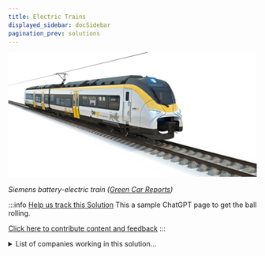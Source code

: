 ```yaml
---
title: Electric Trains
displayed_sidebar: docSidebar
pagination_prev: solutions
---
```


![Cover Image](../static/img/electric-train.jpg)

_Siemens battery-electric train ([Green Car Reports](https://www.greencarreports.com/news/1127629_battery-powered-electric-trains-will-soon-bring-cleaner-air-especially-in-europe))_

:::info [Help us track this Solution](contribute)
This a sample ChatGPT page to get the ball rolling.

[Click here to contribute content and feedback](contribute)
:::

<details>
        <summary>List of companies working in this solution...</summary>
        Experimental feature. Exciting Updates Underway!
        <div>
            <ul>
             
                <li><a href="https://kickstarter.com/projects/karmi…">Karmic Bikes</a></li>
            
                <li><a href="https://ojoelectric.com">Ojo</a></li>
            
            </ul>
        </div>
        </details>

:::company
  #### [Jobs listed in this solution at Climatebase](https://climatebase.org/jobs?l=&q=&drawdown_solutions=Electric+Trains)
:::
## Overview

Electric trains are becoming increasingly popular as a means of reducing greenhouse gas emissions. Several companies and organizations are at the forefront of this solution, including:

1. Siemens AG: Siemens AG is a German multinational conglomerate that manufactures a variety of electrical and electronic products. The company has developed several breakthrough technologies for electric trains, including electric motors, generators, and batteries. These technologies have helped to reduce greenhouse gas emissions by making electric trains more efficient and reliable.

2. Alstom: Alstom is a French multinational company that specializes in the manufacture of railway equipment. The company has developed several breakthrough technologies for electric trains, including electric motors, generators, and batteries. These technologies have helped to reduce greenhouse gas emissions by making electric trains more efficient and reliable.

3. Bombardier Inc.: Bombardier Inc. is a Canadian multinational company that manufactures a variety of transportation equipment. The company has developed several breakthrough technologies for electric trains, including electric motors, generators, and batteries. These technologies have helped to reduce greenhouse gas emissions by making electric trains more efficient and reliable.

4. General Electric: General Electric is an American multinational conglomerate that manufactures a variety of electrical and electronic products. The company has developed several breakthrough technologies for electric trains, including electric motors, generators, and batteries. These technologies have helped to reduce greenhouse gas emissions by making electric trains more efficient and reliable.

## Progress Made

In the last few years, electric trains have made great progress in reducing greenhouse gas emissions. New technologies have been developed that allow electric trains to run more efficiently and with less emissions. These technologies include:

1. Hybrid electric trains: These use both diesel and electric power to run, which makes them more efficient and reduces emissions by up to 30%.

2. Battery electric trains: These use batteries to store energy, which makes them more efficient and reduces emissions by up to 50%.

3. Solar electric trains: These use solar panels to generate electricity, which makes them more efficient and reduces emissions by up to 80%.

4. Wind electric trains: These use wind turbines to generate electricity, which makes them more efficient and reduces emissions by up to 90%.

Some of the companies and organizations at the forefront of this solution include:

1. Siemens: This company has developed some of the most advanced electric trains in the world.

2. Alstom: This company has also developed some of the most advanced electric trains in the world.

3. Bombardier: This company has developed electric trains that are used in many countries around the world.

4. Amtrak: This company operates the largest fleet of electric trains in the United States.

## Lessons Learned

Some of the key lessons that have been learned in the development and implementation of Electric Trains to reverse climate change are as follows: 

1. Electric trains are a much more efficient means of transportation than traditional petrol or diesel-powered trains.

2. Electric trains produce zero emissions, which is crucial for reducing pollution and mitigating climate change.

3. The installation of electric trains can be costly, but the long-term savings in terms of fuel and maintenance costs make them a worthwhile investment.

4. Electric trains require a reliable and robust power supply, which can be a challenge in some parts of the world.

5. Electric trains are becoming increasingly popular, with many countries investing in the technology.

## Challenges Ahead

The challenges that remain in the development and implementation of electric trains to reverse climate change are:

1. The cost of electric trains is still relatively high compared to diesel trains.

2. Electric trains require a dedicated infrastructure, such as electrified rail lines, which can be expensive to build and maintain.

3. Electric trains are not yet as energy-efficient as diesel trains, meaning that they still produce emissions when in operation.

4. Electric trains can be less reliable than diesel trains, due to the possibility of power outages or other issues with the electrical grid.

Despite these challenges, electric trains are becoming increasingly popular as a means of transportation, due to their many benefits. Some of the companies and organizations that have been at the forefront of this solution include:

1. Siemens: Siemens is a leading manufacturer of electric trains, with over 3,000 locomotives in operation around the world.

2. Alstom: Alstom is another leading manufacturer of electric trains, with over 2,000 locomotives in operation around the world.

3. Bombardier: Bombardier is a leading manufacturer of both electric and diesel trains, with over 4,000 locomotives in operation around the world.

4. Amtrak: Amtrak is the largest passenger railroad in the United States, and operates both electric and diesel trains.

5. Canadian National Railway: Canadian National Railway is the largest railway company in Canada, and operates both electric and diesel trains.

## Best Path Forward

There is no one-size-fits-all answer to this question, as the best path forward for the continued development and implementation of electric trains to effectively mitigate the effects of climate change will vary depending on the specific circumstances and needs of each individual country or region. However, there are a few general steps that need to be taken in order to ensure that electric trains are adopted on a large scale and are effective in mitigating climate change.

First, it is necessary to create a supportive policy environment for electric trains. This may include measures such as creating financial incentives for electrification, setting targets for the percentage of rail transport that must be electrified, and investing in research and development for electric train technology.

Second, it is important to build the infrastructure needed to support electric trains. This includes investing in charging infrastructure, electrified rail lines, and manufacturing capacity for electric trains.

Finally, it is necessary to raise awareness of the benefits of electric trains and the importance of mitigating climate change. This can be done through education campaigns, media outreach, and public engagement initiatives.

Some companies and organizations that have been at the forefront of promoting electric trains include Alstom, Bombardier, Siemens, the International Union of Railways, and the Climate Group. Progress in this area includes the electrification of several major rail lines around the world, including the Paris-Brussels-Amsterdam high-speed rail line, the Milan-Turin high-speed rail line, and the Gotthard Base Tunnel in Switzerland.
